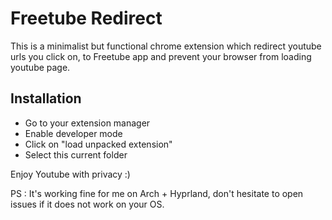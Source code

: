 # Freetube Redirect

This is a minimalist but functional chrome extension which redirect youtube urls you click on, to Freetube app and prevent your browser from loading youtube page.

## Installation

 - Go to your extension manager
 - Enable developer mode
 - Click on "load unpacked extension"
 - Select this current folder

Enjoy Youtube with privacy :)

PS : It's working fine for me on Arch + Hyprland, don't hesitate to open issues if it does not work on your OS.
